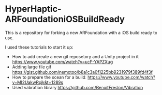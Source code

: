 # HyperHaptic-ARFoundationiOSBuildReady
This is a repository for forking a new ARFoundation with a iOS build ready to use.

I used these tutorials to start it up:
- How to add create a new git reposetory and a Unity project in it https://www.youtube.com/watch?v=ucF-YAPZXug
- Adding large file gif https://gist.github.com/nemotoo/b8a1c3a0f1225bb9231979f389fd4f3f
- How to prepare the scean for a build: https://www.youtube.com/watch?v=Ml2UakwRxjk&t=1289s
- Used vabration library https://github.com/BenoitFreslon/Vibration

